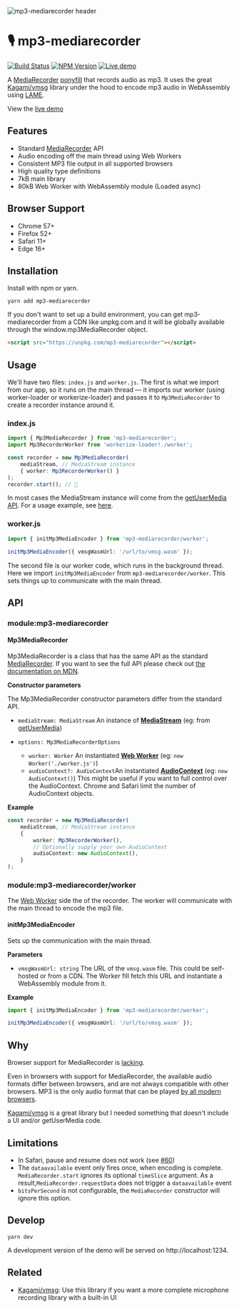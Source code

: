 ![mp3-mediarecorder header](https://user-images.githubusercontent.com/8850410/72912434-eb674580-3d3b-11ea-8ffc-aa754b8af9d8.png)

# 🎙 mp3-mediarecorder

[![Build Status](https://travis-ci.com/eliasmeire/mp3-mediarecorder.svg?branch=master)](https://travis-ci.com/eliasmeire/mp3-mediarecorder) [![NPM Version](https://badge.fury.io/js/mp3-mediarecorder.svg?style=flat)](https://npmjs.org/package/mp3-mediarecorder) [![Live demo](https://img.shields.io/badge/live%20demo-available-blue.svg)](https://elsmr.github.io/mp3-mediarecorder)

A [MediaRecorder](https://developer.mozilla.org/en-US/docs/Web/API/MediaRecorder) [ponyfill](https://ponyfill.com) that records audio as mp3. It uses the great [Kagami/vmsg](https://github.com/Kagami/vmsg) library under the hood to encode mp3 audio in WebAssembly using [LAME](http://lame.sourceforge.net/).

View the [live demo](https://elsmr.github.io/mp3-mediarecorder)

## Features

-   Standard [MediaRecorder](https://developer.mozilla.org/en-US/docs/Web/API/MediaRecorder) API
-   Audio encoding off the main thread using Web Workers
-   Consistent MP3 file output in all supported browsers
-   High quality type definitions
-   7kB main library
-   80kB Web Worker with WebAssembly module (Loaded async)

## Browser Support

-   Chrome 57+
-   Firefox 52+
-   Safari 11+
-   Edge 16+

## Installation

Install with npm or yarn.

```shell
yarn add mp3-mediarecorder
```

If you don't want to set up a build environment, you can get mp3-mediarecorder from a CDN like unpkg.com and it will be globally available through the window.mp3MediaRecorder object.

```html
<script src="https://unpkg.com/mp3-mediarecorder"></script>
```

## Usage

We'll have two files: `index.js` and `worker.js`. The first is what we import from our app, so it runs on the main thread — it imports our worker (using worker-loader or workerize-loader) and passes it to `Mp3MediaRecorder` to create a recorder instance around it.

### index.js

```ts
import { Mp3MediaRecorder } from 'mp3-mediarecorder';
import Mp3RecorderWorker from 'workerize-loader!./worker';

const recorder = new Mp3MediaRecorder(
    mediaStream, // MediaStream instance
    { worker: Mp3RecorderWorker() }
);
recorder.start(); // 🎉
```

In most cases the MediaStream instance will come from the [getUserMedia API](https://developer.mozilla.org/en-US/docs/Web/API/MediaDevices/getUserMedia). For a usage example, see [here](https://github.com/eliasmeire/mp3-mediarecorder/blob/next/examples/react/src/App.js#L18-L19).

### worker.js

```ts
import { initMp3MediaEncoder } from 'mp3-mediarecorder/worker';

initMp3MediaEncoder({ vmsgWasmUrl: '/url/to/vmsg.wasm' });
```

The second file is our worker code, which runs in the background thread. Here we import `initMp3MediaEncoder` from `mp3-mediarecorder/worker`. This sets things up to communicate with the main thread.

## API

### module:mp3-mediarecorder

#### Mp3MediaRecorder

Mp3MediaRecorder is a class that has the same API as the standard [MediaRecorder](https://developer.mozilla.org/en-US/docs/Web/API/MediaRecorder). If you want to see the full API please check out [the documentation on MDN](https://developer.mozilla.org/en-US/docs/Web/API/MediaRecorder).

**Constructor parameters**

The Mp3MediaRecorder constructor parameters differ from the standard API.

-   `mediaStream: MediaStream` An instance of **[MediaStream](https://developer.mozilla.org/en-US/docs/Web/API/MediaStream)** (eg: from [getUserMedia](https://developer.mozilla.org/en-US/docs/Web/API/MediaDevices/getUserMedia))

-   `options: Mp3MediaRecorderOptions`
    -   `worker: Worker` An instantiated **[Web Worker](https://developer.mozilla.org/docs/Web/JavaScript)** (eg: `new Worker('./worker.js')`)
    -   `audioContext?: AudioContext`An instantiated **[AudioContext](https://developer.mozilla.org/docs/Web/JavaScript)** (eg: `new AudioContext()`)
        This might be useful if you want to full control over the AudioContext. Chrome and Safari limit the number of AudioContext objects.

**Example**

```ts
const recorder = new Mp3MediaRecorder(
    mediaStream, // MediaStream instance
    {
        worker: Mp3RecorderWorker(),
        // Optionally supply your own AudioContext
        audioContext: new AudioContext(),
    }
);
```

### module:mp3-mediarecorder/worker

The [Web Worker](https://developer.mozilla.org/docs/Web/JavaScript) side the of the recorder. The worker will communicate with the main thread to encode the mp3 file.

#### initMp3MediaEncoder

Sets up the communication with the main thread.

**Parameters**

-   `vmsgWasmUrl: string` The URL of the `vmsg.wasm` file.
    This could be self-hosted or from a CDN. The Worker fill fetch this URL and instantiate a WebAssembly module from it.

**Example**

```ts
import { initMp3MediaEncoder } from 'mp3-mediarecorder/worker';

initMp3MediaEncoder({ vmsgWasmUrl: '/url/to/vmsg.wasm' });
```

## Why

Browser support for MediaRecorder is [lacking](https://caniuse.com/#feat=mediarecorder).

Even in browsers with support for MediaRecorder, the available audio formats differ between browsers, and are not always compatible with other browsers. MP3 is the only audio format that can be played [by all modern browsers](https://developer.mozilla.org/en-US/docs/Web/HTML/Supported_media_formats#Browser_compatibility).

[Kagami/vmsg](https://github.com/Kagami/vmsg) is a great library but I needed something that doesn't include a UI and/or getUserMedia code.

## Limitations

-    In Safari, pause and resume does not work (see [#60](https://github.com/elsmr/mp3-mediarecorder/issues/60))
-    The `dataavailable` event only fires once, when encoding is complete. `MediaRecorder.start` ignores its optional `timeSlice` argument. As a result,`MediaRecorder.requestData` does not trigger a `dataavailable` event
-   `bitsPerSecond` is not configurable, the `MediaRecorder` constructor will ignore this option.

## Develop

```
yarn dev
```

A development version of the demo will be served on http://localhost:1234.

## Related

-   [Kagami/vmsg](https://github.com/Kagami/vmsg): Use this library if you want a more complete microphone recording library with a built-in UI
